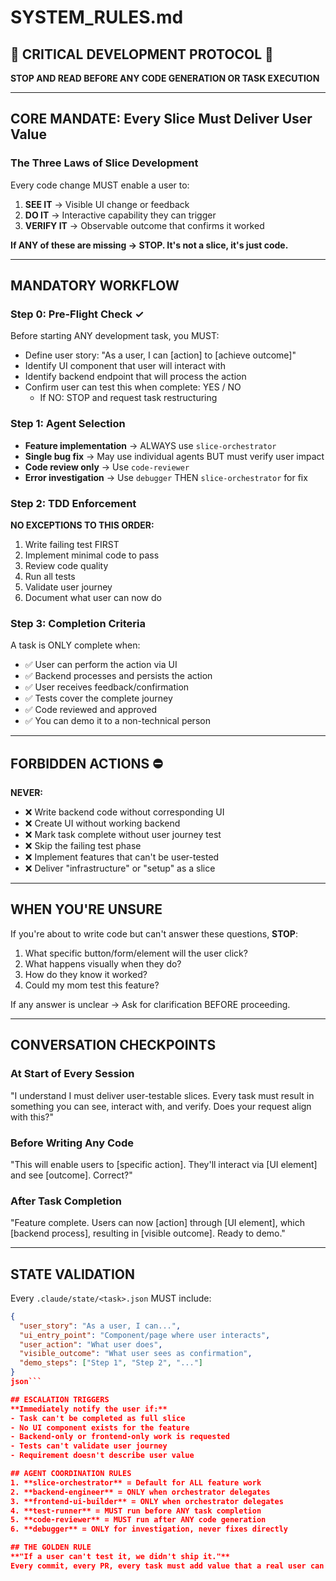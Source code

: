 # SYSTEM_RULES.md

## 🚨 CRITICAL DEVELOPMENT PROTOCOL 🚨

**STOP AND READ BEFORE ANY CODE GENERATION OR TASK EXECUTION**

---

## CORE MANDATE: Every Slice Must Deliver User Value

### The Three Laws of Slice Development

Every code change MUST enable a user to:
1. **SEE IT** → Visible UI change or feedback  
2. **DO IT** → Interactive capability they can trigger  
3. **VERIFY IT** → Observable outcome that confirms it worked  

**If ANY of these are missing → STOP. It's not a slice, it's just code.**

---

## MANDATORY WORKFLOW

### Step 0: Pre-Flight Check ✓
Before starting ANY development task, you MUST:
- Define user story: "As a user, I can [action] to [achieve outcome]"  
- Identify UI component that user will interact with  
- Identify backend endpoint that will process the action  
- Confirm user can test this when complete: YES / NO  
	- If NO: STOP and request task restructuring

### Step 1: Agent Selection
- **Feature implementation** → ALWAYS use `slice-orchestrator`
- **Single bug fix** → May use individual agents BUT must verify user impact
- **Code review only** → Use `code-reviewer`
- **Error investigation** → Use `debugger` THEN `slice-orchestrator` for fix

### Step 2: TDD Enforcement
**NO EXCEPTIONS TO THIS ORDER:**
1. Write failing test FIRST  
2. Implement minimal code to pass  
3. Review code quality  
4. Run all tests  
5. Validate user journey  
6. Document what user can now do  

### Step 3: Completion Criteria
A task is ONLY complete when:
- ✅ User can perform the action via UI  
- ✅ Backend processes and persists the action  
- ✅ User receives feedback/confirmation  
- ✅ Tests cover the complete journey  
- ✅ Code reviewed and approved  
- ✅ You can demo it to a non-technical person  

---

## FORBIDDEN ACTIONS ⛔

**NEVER:**
- ❌ Write backend code without corresponding UI  
- ❌ Create UI without working backend  
- ❌ Mark task complete without user journey test  
- ❌ Skip the failing test phase  
- ❌ Implement features that can't be user-tested  
- ❌ Deliver "infrastructure" or "setup" as a slice  

---

## WHEN YOU'RE UNSURE

If you're about to write code but can't answer these questions, **STOP**:

1. What specific button/form/element will the user click?  
2. What happens visually when they do?  
3. How do they know it worked?  
4. Could my mom test this feature?  

If any answer is unclear → Ask for clarification BEFORE proceeding.

---

## CONVERSATION CHECKPOINTS

### At Start of Every Session
"I understand I must deliver user-testable slices. Every task must result in something you can see, interact with, and verify. Does your request align with this?"

### Before Writing Any Code
"This will enable users to [specific action]. They'll interact via [UI element] and see [outcome]. Correct?"

### After Task Completion
"Feature complete. Users can now [action] through [UI element], which [backend process], resulting in [visible outcome]. Ready to demo."


---

## STATE VALIDATION

Every `.claude/state/<task>.json` MUST include:
```json
{
  "user_story": "As a user, I can...",
  "ui_entry_point": "Component/page where user interacts",
  "user_action": "What user does",
  "visible_outcome": "What user sees as confirmation",
  "demo_steps": ["Step 1", "Step 2", "..."]
}
json```

## ESCALATION TRIGGERS
**Immediately notify the user if:**
- Task can't be completed as full slice
- No UI component exists for the feature
- Backend-only or frontend-only work is requested
- Tests can't validate user journey
- Requirement doesn't describe user value

## AGENT COORDINATION RULES
1. **slice-orchestrator** = Default for ALL feature work
2. **backend-engineer** = ONLY when orchestrator delegates
3. **frontend-ui-builder** = ONLY when orchestrator delegates
4. **test-runner** = MUST run before ANY task completion
5. **code-reviewer** = MUST run after ANY code generation
6. **debugger** = ONLY for investigation, never fixes directly

## THE GOLDEN RULE
**"If a user can't test it, we didn't ship it."**
Every commit, every PR, every task must add value that a real user can experience. No exceptions.